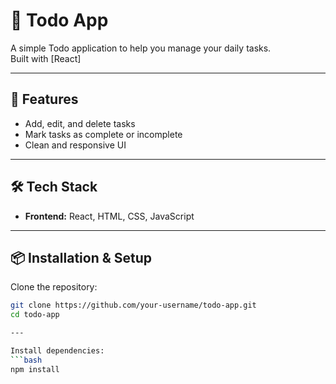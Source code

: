 # 📝 Todo App

A simple Todo application to help you manage your daily tasks.  
Built with [React]

---

## 🚀 Features
- Add, edit, and delete tasks  
- Mark tasks as complete or incomplete   
- Clean and responsive UI    

---

## 🛠️ Tech Stack
- **Frontend:** React, HTML, CSS, JavaScript    

---

## 📦 Installation & Setup

Clone the repository:
```bash
git clone https://github.com/your-username/todo-app.git
cd todo-app

---

Install dependencies:
```bash
npm install

